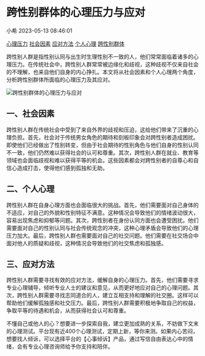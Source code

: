 # 跨性别群体的心理压力与应对

小希  2023-05-13 08:46:01

[心理压力](/tag/1617.html) [社会因素](/tag/1917.html) [应对方法](/tag/2139.html) [个人心理](/tag/4856.html) [跨性别群体](/tag/45941.html)

跨性别人群是指性别认同与出生时生理性别不一致的人，他们常常面临着诸多的心理压力。在传统社会中，跨性别人群常常被边缘化和歧视，这种歧视不仅来自社会的不理解，也来自他们自身的内心挣扎。本文将从社会因素和个人心理两个角度，分析跨性别群体所面临的心理压力及其应对。

![跨性别群体的心理压力与应对](https://ossqdy.ycpai.cn/xlcms/site/2021-12/8/200/2021120815102487.jpg)

## 一、社会因素

跨性别人群在传统社会中受到了来自外界的歧视和压迫，这给他们带来了沉重的心理负担。首先，社会对于传统男女角色的期待和刻板印象会对跨性别者造成困扰。即使他们已经做出了性别转变，但由于社会期待的性别角色与他们自身的性别认同不一致，他们仍然难以获得社会的认可和尊重。其次，跨性别人群在就业、教育等领域也会面临歧视和难以获得平等的机会。这些因素都会对跨性别者的自尊心和自信心造成打击，使得他们感到孤独和无助。

## 二、个人心理

跨性别人群在自身心理方面也会面临很大的挑战。首先，他们需要面对自己身体的不适应，对自己的外貌和性别特征不满意。这种情况会导致他们的情绪波动很大，容易出现焦虑和抑郁等问题。其次，跨性别者在身份认同方面也会遭受困扰。他们需要面对自己的性别认同与社会传统观念的冲突，这种心理矛盾会导致他们的心理压力加大。最后，跨性别人群也需要面对自己的社交问题。他们需要在社交场合中面对他人的质疑和歧视，这种情况会导致他们的社交焦虑和孤独感。

## 三、应对方法

跨性别人群需要寻找有效的应对方法，缓解自身的心理压力。首先，他们需要寻求专业心理辅导，倾听专业人士的建议和意见，从而更好地应对自己的心理问题。其次，跨性别人群需要寻找志同道合的人，建立互相支持和理解的社交圈。这样可以帮助他们缓解孤独感和社交压力。最后，跨性别人群需要积极地争取自己的权益，争取平等的待遇和机会，从而获得社会认可和尊重。

不懂自己或他人的心？想要进一步探索自我，建立更加成熟的关系，不妨做下文末的心理测试。平台现有近400个心理测试，定期上新，等你来测。如果内心苦闷，想要找人倾诉，可以选择平台的【心事倾诉】产品，通过写信自由表达心中的情绪，会有专业心理咨询师给予你支持和陪伴。
<!-- tcd_original_link https://m.51cmm.com/wz/A5NUnXRW.html -->
